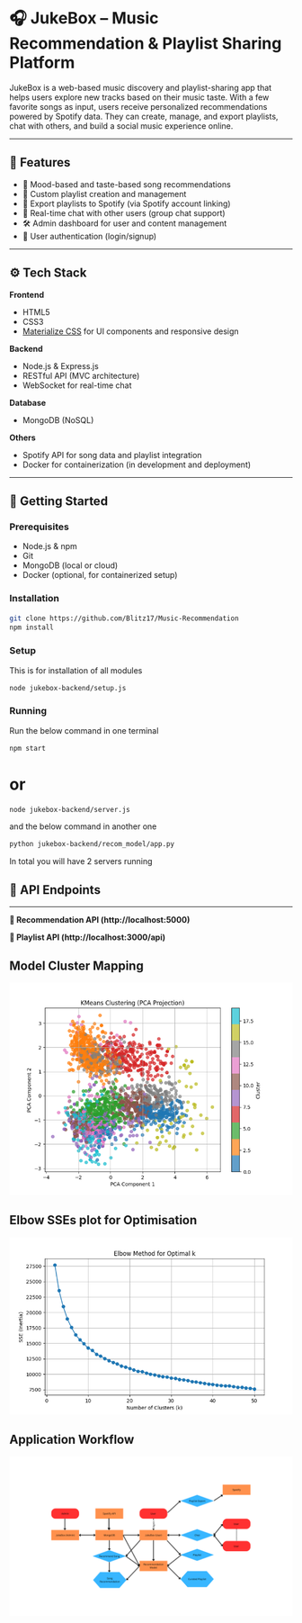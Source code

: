 # 🎧 JukeBox – Music Recommendation & Playlist Sharing Platform

JukeBox is a web-based music discovery and playlist-sharing app that helps users explore new tracks based on their music taste. With a few favorite songs as input, users receive personalized recommendations powered by Spotify data. They can create, manage, and export playlists, chat with others, and build a social music experience online.

---

## 📌 Features

- 🎵 Mood-based and taste-based song recommendations  
- 📂 Custom playlist creation and management  
- 🔄 Export playlists to Spotify (via Spotify account linking)  
- 💬 Real-time chat with other users (group chat support)  
- 🛠️ Admin dashboard for user and content management  
- 🔐 User authentication (login/signup)

---

## ⚙️ Tech Stack

**Frontend**  
- HTML5  
- CSS3  
- [Materialize CSS](https://materializecss.com/) for UI components and responsive design

**Backend**  
- Node.js & Express.js  
- RESTful API (MVC architecture)  
- WebSocket for real-time chat

**Database**  
- MongoDB (NoSQL)

**Others**  
- Spotify API for song data and playlist integration  
- Docker for containerization (in development and deployment)

---

## 🚀 Getting Started

### Prerequisites
- Node.js & npm
- Git
- MongoDB (local or cloud)
- Docker (optional, for containerized setup)

### Installation

```bash
git clone https://github.com/Blitz17/Music-Recommendation 
npm install
```

### Setup
This is for installation of all modules
```bash
node jukebox-backend/setup.js
```

### Running
Run the below command in one terminal
```bash
npm start
```
# or
```bash
node jukebox-backend/server.js
```

and the below command in another one
```bash
python jukebox-backend/recom_model/app.py
```
In total you will have 2 servers running

## 📡 API Endpoints
---
**🎵 Recommendation API (http://localhost:5000)**

<!-- ---

```bash
POST /api/recommend
```

Get song recommendations based on input songs and model type.
Request Body:
```bash
{
  "songs": ["song1", "song2"],
  "model_type": "song"  // or "playlist"
}
```
Response 200: 
```bash
{
  "recommendations": [
    {
      "track_name": "string",
      "track_id": "string",
      "artists": "string",
      "track_genre": "string"
    }
  ]
}
```
Errors:
400: Bad request (missing or invalid inputs)
500: Recommendation error

---

```bash
POST /api/song_details
```

Get detailed metadata for given track IDs.
Request Body:
```bash
{
  "track_ids": ["123abc", "456def"]
}
```
Response 200: 
```bash
[
  {
    "track_id": "string",
    "title": "string",
    "artist": "string",
    "album": "string",
    "duration": "string",
    "image": "string"
  }
]

```
Errors:
400: Bad request
500: Song Details error

--- -->

**📂 Playlist API (http://localhost:3000/api)**

<!-- ---

```bash
GET /playlists
```

Get all playlists.
Response 200: 
```bash
[
  {
    "_id": "string",
    "playlist_name": "string",
    "songs": [
      {
        "track_id": "string",
        "title": "string",
        "artist": "string",
        "album": "string",
        "duration": "string",
        "image": "string"
      }
    ],
    "createdAt": "date-time",
    "updatedAt": "date-time"
  }
]

```
Errors:
500 Server error

---

```bash
POST /api/recommend
```

Get song recommendations based on input songs and model type.
Request Body:
```bash
{
  "songs": ["song1", "song2"],
  "model_type": "song"  // or "playlist"
}
```
Response 200: 
```bash
{
  "recommendations": [
    {
      "track_name": "string",
      "track_id": "string",
      "artists": "string",
      "track_genre": "string"
    }
  ]
}
```
Errors:
400: Bad request (missing or invalid inputs)
500: Recommendation error

--- -->
## Model Cluster Mapping
![Model Cluster Mapping](jukebox-backend/recom_model/kmeans_clusters.png)

## Elbow SSEs plot for Optimisation
![Elbow SSEs plot for Optimisation](jukebox-backend/recom_model/elbow_method.png)

## Application Workflow
![Application Workflow](jukebox-backend/recom_model/User.png)
